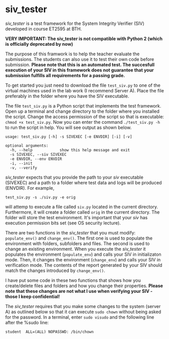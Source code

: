 # siv_tester
*siv_tester* is a test framework for the System Integrity Verifier (SIV) developed in course ET2595 at BTH.

**VERY IMPORTANT: The siv_tester is not compatible with Python 2 (which is officially deprecated by now)** 

The purpose of this framwork is to help the teacher evaluate the submissions. The students can also use it to test their own code before submission. **Please note that this is an automated test. The succesfull execution of your SIV in this framework does not guarantee that your submission fulfills all requirements for a passing grade.**

To get started you just need to download the file `test_siv.py` to one of the virtual machines used in the lab work (I recommend Server A). Place the file preferably in the folder where you have the SIV executable. 

The file `test_siv.py` is a Python script that implements the test framework. Open up a terminal and change directory to the folder where you installed the script. Change the access permission of the script so that is executable: `chmod +x test_siv.py`. Now you can enter the command `./test_siv.py -h` to run the script in help. You will see output as shown below.

```
usage: test_siv.py [-h] -s SIVEXEC [-e ENVDIR] [-i] [-v]

optional arguments:
  -h, --help            show this help message and exit
  -s SIVEXEC, --siv SIVEXEC
  -e ENVDIR, --env ENVDIR
  -i, --init
  -v, --verify
```
*siv_tester* expects that you provide the path to your *siv* executable (SIVEXEC) and a path to a folder where test data and logs will be produced (ENVDIR). For example,

```
test_siv.py -s ./siv.py -e orig
```

will attemp to execute a file called `siv.py` located in the current directory. Furthermore, it will create a folder called `orig` in the current directory. The folder will store the test environment. It's important that your *siv* has execution permission bits set (see OS security lecture).

There are two functions in the *siv_tester* that you must modify: `populate_env()` and `change_env()`. The first one is used to populate the environment with folders, subfolders and files. The second is used to change an existing environment. When you execute the *siv_tester* it populates the environment (`populate_env`) and calls your SIV in initializaton mode. Then, it changes the environment (`change_env`) and calls your SIV in verification mode. The contents of the report generated by your SIV should match the changes introduced by `change_env()`.

I have put some code in these two functions that shows how you create/delete files and folders and how you change their properties. **Please note that these changes are not what I use when verifying your SIV - those I keep confidential!**

The *siv_tester* requires that you make some changes to the system (server A) as outlined below so that it can execute `sudo chown` without being asked for the password. In a terminal, enter `sudo visudo` and the following line after the %sudo line:

```
student  ALL=(ALL) NOPASSWD: /bin/chown
```



